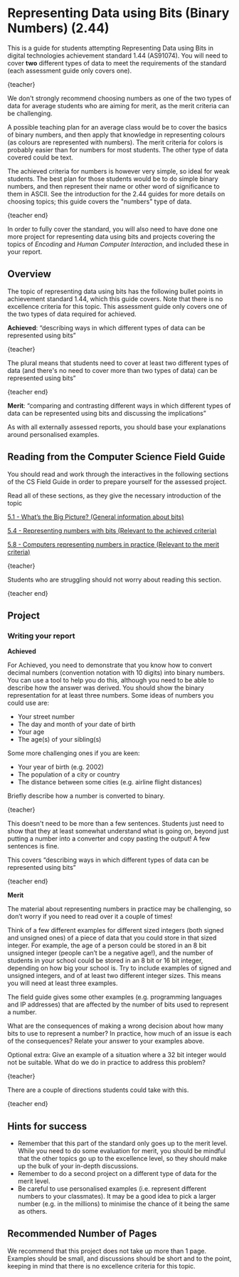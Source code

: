 # Representing Data using Bits (Binary Numbers) (2.44)

This is a guide for students attempting Representing Data using Bits in digital technologies achievement standard 1.44 (AS91074). You will need to cover **two** different types of data to meet the requirements of the standard (each assessment guide only covers one).

{teacher}

We don't strongly recommend choosing numbers as one of the two types of data for average students who are aiming for merit, as the merit criteria can be challenging.

A possible teaching plan for an average class would be to cover the basics of binary numbers, and then apply that knowledge in representing colours (as colours are represented with numbers). The merit criteria for colors is probably easier than for numbers for most students. The other type of data covered could be text.

The achieved criteria for numbers is however very simple, so ideal for weak students. The best plan for those students would be to do simple  binary numbers, and then represent their name or other word of significance to them in ASCII. See the introduction for the 2.44 guides for more details on choosing topics; this guide covers the "numbers" type of data.

{teacher end}

In order to fully cover the standard, you will also need to have done one more project for representing data using bits and projects covering the topics of *Encoding* and *Human Computer Interaction*, and included these in your report.

## Overview

The topic of representing data using bits has the following bullet points in achievement standard 1.44, which this guide covers. Note that there is no excellence criteria for this topic. This assessment guide only covers one of the two types of data required for achieved.

**Achieved**: “describing ways in which different types of data can be represented using bits”

{teacher}

The plural means that students need to cover at least two different types of data (and there's no need to cover more than two types of data) can be represented using bits”

{teacher end}

**Merit**: “comparing and contrasting different ways in which different types of data can be represented using bits and discussing the implications”

As with all externally assessed reports, you should base your explanations around personalised examples.

## Reading from the Computer Science Field Guide

You should read and work through the interactives in the following sections of the CS Field Guide in order to prepare yourself for the assessed project.

Read all of these sections, as they give the necessary introduction of the topic

[5.1 - What’s the Big Picture? (General information about bits)](chapters/data-representation.html#whats-the-big-picture)

[5.4 - Representing numbers with bits (Relevant to the achieved criteria)](chapters/data-representation.html#representing-numbers-with-bits)

[5.8 - Computers representing numbers in practice (Relevant to the merit criteria)](chapters/data-representation.html#computers-representing-numbers-in-practice)

{teacher}

Students who are struggling should not worry about reading this section.

{teacher end}

## Project

### Writing your report

**Achieved**

For Achieved, you need to demonstrate that you know how to convert decimal numbers (convention notation with 10 digits) into binary numbers. You can use a tool to help you do this, although you need to be able to describe how the answer was derived. You should show the binary representation for at least three numbers. Some ideas of numbers you could use are:

- Your street number
- The day and month of your date of birth
- Your age
- The age(s) of your sibling(s)

Some more challenging ones if you are keen:

- Your year of birth (e.g. 2002)
- The population of a city or country
- The distance between some cities (e.g. airline flight distances)

Briefly describe how a number is converted to binary.

{teacher}

This doesn't need to be more than a few sentences. Students just need to show that they at least somewhat understand what is going on, beyond just putting a number into a converter and copy pasting the output! A few sentences is fine.

This covers “describing ways in which different types of data can be represented using bits”

{teacher end}

**Merit**

The material about representing numbers in practice may be challenging, so don’t worry if you need to read over it a couple of times!

Think of a few different examples for different sized integers (both signed and unsigned ones) of a piece of data that you could store in that sized integer. For example, the age of a person could be stored in an 8 bit unsigned integer (people can’t be a negative age!), and the number of students in your school could be stored in an 8 bit or 16 bit integer, depending on how big your school is. Try to include examples of signed and unsigned integers, and of at least two different integer sizes. This means you will need at least three examples.

The field guide gives some other examples (e.g. programming languages and IP addresses) that are affected by the number of bits used to represent a number.

What are the consequences of making a wrong decision about how many bits to use to represent a number? In practice, how much of an issue is each of the consequences? Relate your answer to your examples above.

Optional extra: Give an example of a situation where a 32 bit integer would not be suitable. What do we do in practice to address this problem?

{teacher}

There are a couple of directions students could take with this.

{teacher end}

## Hints for success

- Remember that this part of the standard only goes up to the merit level. While you need to do some evaluation for merit, you should be mindful that the other topics go up to the excellence level, so they should make up the bulk of your in-depth discussions.
- Remember to do a second project on a different type of data for the merit level.
- Be careful to use personalised examples (i.e. represent different numbers to your classmates). It may be a good idea to pick a larger number (e.g. in the millions) to minimise the chance of it being the same as others.

## Recommended Number of Pages

We recommend that this project does not take up more than 1 page. Examples should be small, and discussions should be short and to the point, keeping in mind that there is no excellence criteria for this topic.
